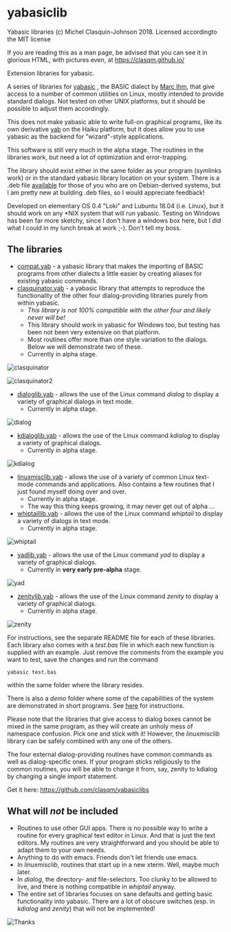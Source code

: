 # yabasiclib

Yabasic libraries (c) Michel Clasquin-Johnson 2018.
Licensed accordingto the MIT license

If you are reading this as a man page, be advised that you can see it in glorious HTML, with pictures even, at https://clasqm.github.io/

Extension libraries for yabasic.

A series of libraries for [yabasic](http://www.yabasic.de/) , the BASIC dialect by [Marc Ihm](https://github.com/marcIhm), that give access to a number of common utilities on Linux, mostly intended to provide standard dialogs. Not tested on other UNIX platforms, but it should be possible to adjust them accordingly.

This does not make yabasic able to write full-on graphical programs, like its own derivative [yab](http://yab.orgfree.com/) on the Haiku platform, but it does allow you to use yabasic as the backend for "wizard"-style applications.

This software is still very much in the alpha stage. The routines in the libraries work, but need a lot of optimization and error-trapping.

The library should exist either in the same folder as your program (symlinks work) or in the standard yabasic library location on your system. There is a .deb file [available](https://github.com/clasqm/yabasiclibs/tree/master/build) for those of you who are on Debian-derived systems, but I am pretty new at building .deb files, so I would appreciate feedback!

Developed on elementary OS 0.4 "Loki" and Lubuntu 18.04 (i.e. Linux), but it should work on any *NIX system that will run yabasic. Testing on Windows has been far more sketchy, since I don't have a windows box here, but I did what I could in my lunch break at work ;-). Don't tell my boss.

## The libraries
+ [compat.yab](https://clasqm.github.io/yabasiclibs/compat/) - a yabasic library that makes the importing of BASIC programs from other dialects a little easier by creating aliases for existing yabasic commands.
+ [clasquinator.yab](https://clasqm.github.io/yabasiclibs/clasquinator/) - a yabasic library that attempts to reproduce the functionality of the other four dialog-providing libraries purely from within yabasic.
    + *This library is not 100% compatible with the other four and likely never will be!*
    + This library should work in yabasic for Windows too, but testing has been not been very extensive on that platform.
    + Most routines offer more than one style variation to the dialogs. Below we will demonstrate two of these. 
    + Currently in alpha stage.
    
![clasquinator](./clasquinator/imgs/InputDlg.png)

![clasquinator2](./clasquinator/imgs/InputDlg2.png)

+ [dialoglib.yab](https://clasqm.github.io/yabasiclibs/dialog/) - allows the use of the Linux command *dialog* to display a variety of graphical dialogs in text mode.
    + Currently in alpha stage.
    
![dialog](./dialog/imgs/InputDlg.png)

+ [kdialoglib.yab](https://clasqm.github.io/yabasiclibs/kdialog/) - allows the use of the Linux command *kdialog* to display a variety of graphical dialogs.
    + Currently in alpha stage.

![kdialog](./kdialog/imgs/InputDlg.png)

+ [linuxmisclib.yab](https://clasqm.github.io/yabasiclibs/linuxmisc/) - allows the use of a variety of common Linux text-mode commands and applications. Also contains a few routines that I just found myself doing over and over.
    + Currently in alpha stage.
    + The way this thing keeps growing, it may never get out of alpha ...
+ [whiptaillib.yab](https://clasqm.github.io/yabasiclibs/whiptail/) - allows the use of the Linux command *whiptail* to display a variety of dialogs in text mode.
    + Currently in alpha stage.

![whiptail](./whiptail/imgs/InputDlg.png)

+ [yadlib.yab](https://clasqm.github.io/yabasiclibs/yad/) - allows the use of the Linux command *yad* to display a variety of graphical dialogs.
    + Currently in **very early pre-alpha** stage.

![yad](./yad/imgs/YesNoDlg.png)

+ [zenitylib.yab](https://clasqm.github.io/yabasiclibs/zenity/) - allows the use of the Linux command *zenity* to display a variety of graphical dialogs.
    + Currently in alpha stage.

![zenity](./zenity/imgs/InputDlg.png)

For instructions, see the separate README file for each of these libraries. Each library also comes with a *test.bas* file in which each new function is supplied with an example. Just remove the comments from the example you want to test, save the changes  and run the command

    yabasic test.bas
    
within the same folder where the library resides.

There is also a *demo* folder where some of the capabilities of the system are demonstrated in short programs. See [here](https://clasqm.github.io/yabasiclibs/demo/) for instructions.

Please note that the libraries that give access to dialog boxes cannot be mixed in the same program, as they will create an unholy mess of namespace confusion. Pick one and stick with it! However, the *linuxmisclib* library can be safely combined with any one of the others.

The four external dialog-providing routines have common commands as well as dialog-specific ones. If your program sticks religiously to the common routines, you will be able to change it from, say, zenity to kdialog by changing a single *import* statement.

Get it here: https://github.com/clasqm/yabasiclibs 

## What will *not* be included

+ Routines to use other GUI apps. There is no possible way to write a routine for every graphical text editor in Linux. And that is just the text editors. My routines are very straightforward and you should be able to adapt them to your own needs.
+ Anything to do with emacs. Friends don't let friends use emacs.
+ In *linuxmisclib*, routines that start up in a new xterm. Well, maybe much later.
+ In *dialog*, the directory- and file-selectors. Too clunky to be allowed to live, and there is nothing compatible in *whiptail* anyway.
+ The entire set of libraries focuses on sane defaults and getting basic functionality into yabasic. There are a lot of obscure switches (esp. in *kdialog* and *zenity*) that will not be implemented!

![Thanks](./imgs/thanks.png)

